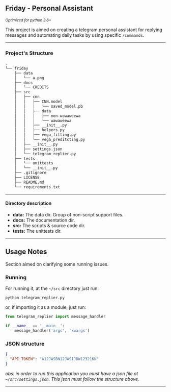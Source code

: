 ## Friday - Personal Assistant

<small>_Optimized for python 3.6+_</small>

This project is aimed on creating a telegram personal assistant for replying
 messages and automating daily tasks by using specific ```/commands```.

------------------------------

### Project's Structure

```bash
.
└── friday
    ├── data
    │   └── a.png
    ├── docs
    │   └── CREDITS
    ├── src
    │   ├── cnn
    │   │   ├── CNN.model
    │   │   │   └── saved_model.pb
    │   │   ├── data
    │   │   │   ├── non-wawaweewa
    │   │   │   └── wawaweewa
    │   │   ├── __init__.py
    │   │   ├── helpers.py
    │   │   ├── vega_fitting.py
    │   │   └── vega_preditcting.py
    │   ├── __init__.py
    │   ├── settings.json
    │   └── telegram_replier.py
    ├── tests
    │   └── unittests
    │   └── __init__.py
    ├── .gitignore
    ├── LICENSE
    ├── README.md
    └── requirements.txt
```
----------------

#### Directory description

- __data:__ The data dir. Group of non-script support files.
- __docs:__ The documentation dir.
- __src:__ The scripts & source code dir.
- __tests:__ The unittests dir.

----------------

## Usage Notes

Section aimed on clarifying some running issues.

### Running

For running it, at the `~/src` directory just run:

```shell script
python telegram_replier.py
``` 

or, if importing it as a module, just run:
````python
from telegram_replier import message_handler

if __name__ == '__main__':
    message_handler('args', 'kwargs')
````

### JSON structure

````json
{
  "API_TOKEN": "A12JASBN12JASIJDW12321KN"
}
````

_obs: in order to run this application you must have a json file at 
`~/src/settings.json`. This json must follow the structure above._

---------------
